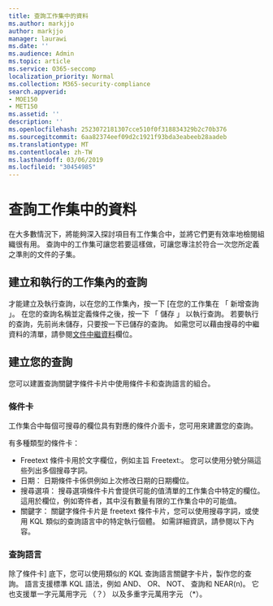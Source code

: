 ```yaml
---
title: 查詢工作集中的資料
ms.author: markjjo
author: markjjo
manager: laurawi
ms.date: ''
ms.audience: Admin
ms.topic: article
ms.service: O365-seccomp
localization_priority: Normal
ms.collection: M365-security-compliance
search.appverid:
- MOE150
- MET150
ms.assetid: ''
description: ''
ms.openlocfilehash: 2523072181307cce510f0f318834329b2c70b376
ms.sourcegitcommit: 6aa82374eef09d2c1921f93bda3eabeeb28aadeb
ms.translationtype: MT
ms.contentlocale: zh-TW
ms.lasthandoff: 03/06/2019
ms.locfileid: "30454985"
---
```

# <a name="query-the-data-in-a-working-set"></a>查詢工作集中的資料

在大多數情況下，將能夠深入探討項目有工作集合中，並將它們更有效率地檢閱組織很有用。 查詢中的工作集可讓您若要這樣做，可讓您專注於符合一次您所定義之準則的文件的子集。

## <a name="creating-and-running-a-query-within-a-working-set"></a>建立和執行的工作集內的查詢

才能建立及執行查詢，以在您的工作集內，按一下 [在您的工作集在 「 新增查詢 」。 在您的查詢名稱並定義條件之後，按一下 「 儲存 」 以執行查詢。 若要執行的查詢，先前尚未儲存，只要按一下已儲存的查詢。 如需您可以藉由搜尋的中繼資料的清單，請參閱[文件中繼資料](document-metadata-fields.md)欄位。

## <a name="building-your-query"></a>建立您的查詢

您可以建置查詢關鍵字條件卡片中使用條件卡和查詢語言的組合。

### <a name="condition-card"></a>條件卡

工作集合中每個可搜尋的欄位具有對應的條件介面卡，您可用來建置您的查詢。

有多種類型的條件卡：
- Freetext 條件卡用於文字欄位，例如主旨 Freetext:。 您可以使用分號分隔這些列出多個搜尋字詞。
- 日期： 日期條件卡係供例如上次修改日期的日期欄位。
- 搜尋選項： 搜尋選項條件卡片會提供可能的值清單的工作集合中特定的欄位。 這用於欄位，例如寄件者，其中沒有數量有限的工作集合中的可能值。
- 關鍵字： 關鍵字條件卡片是 freetext 條件卡片，您可以使用搜尋字詞，或使用 KQL 類似的查詢語言中的特定執行個體。 如需詳細資訊，請參閱以下內容。

### <a name="query-language"></a>查詢語言

除了條件卡] 底下，您可以使用類似的 KQL 查詢語言關鍵字卡片，製作您的查詢。 語言支援標準 KQL 語法，例如 AND、 OR、 NOT、 查詢和 NEAR(n)。 它也支援單一字元萬用字元 （？） 以及多重字元萬用字元 （*）。